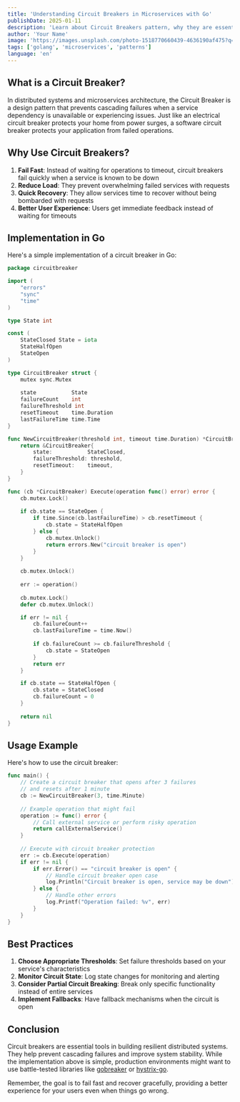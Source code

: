 ```yaml
---
title: 'Understanding Circuit Breakers in Microservices with Go'
publishDate: 2025-01-11
description: 'Learn about Circuit Breakers pattern, why they are essential in distributed systems, and how to implement them in Go.'
author: 'Your Name'
image: 'https://images.unsplash.com/photo-1518770660439-4636190af475?q=80&w=2070'
tags: ['golang', 'microservices', 'patterns']
language: 'en'
---
```


## What is a Circuit Breaker?

In distributed systems and microservices architecture, the Circuit Breaker is a design pattern that prevents cascading failures when a service dependency is unavailable or experiencing issues. Just like an electrical circuit breaker protects your home from power surges, a software circuit breaker protects your application from failed operations.

## Why Use Circuit Breakers?

1. **Fail Fast**: Instead of waiting for operations to timeout, circuit breakers fail quickly when a service is known to be down
2. **Reduce Load**: They prevent overwhelming failed services with requests
3. **Quick Recovery**: They allow services time to recover without being bombarded with requests
4. **Better User Experience**: Users get immediate feedback instead of waiting for timeouts

## Implementation in Go

Here's a simple implementation of a circuit breaker in Go:

```go
package circuitbreaker

import (
    "errors"
    "sync"
    "time"
)

type State int

const (
    StateClosed State = iota
    StateHalfOpen
    StateOpen
)

type CircuitBreaker struct {
    mutex sync.Mutex
    
    state           State
    failureCount    int
    failureThreshold int
    resetTimeout    time.Duration
    lastFailureTime time.Time
}

func NewCircuitBreaker(threshold int, timeout time.Duration) *CircuitBreaker {
    return &CircuitBreaker{
        state:           StateClosed,
        failureThreshold: threshold,
        resetTimeout:    timeout,
    }
}

func (cb *CircuitBreaker) Execute(operation func() error) error {
    cb.mutex.Lock()
    
    if cb.state == StateOpen {
        if time.Since(cb.lastFailureTime) > cb.resetTimeout {
            cb.state = StateHalfOpen
        } else {
            cb.mutex.Unlock()
            return errors.New("circuit breaker is open")
        }
    }
    
    cb.mutex.Unlock()
    
    err := operation()
    
    cb.mutex.Lock()
    defer cb.mutex.Unlock()

    if err != nil {
        cb.failureCount++
        cb.lastFailureTime = time.Now()
        
        if cb.failureCount >= cb.failureThreshold {
            cb.state = StateOpen
        }
        return err
    }

    if cb.state == StateHalfOpen {
        cb.state = StateClosed
        cb.failureCount = 0
    }
    
    return nil
}
```

## Usage Example

Here's how to use the circuit breaker:

```go
func main() {
    // Create a circuit breaker that opens after 3 failures
    // and resets after 1 minute
    cb := NewCircuitBreaker(3, time.Minute)
    
    // Example operation that might fail
    operation := func() error {
        // Call external service or perform risky operation
        return callExternalService()
    }
    
    // Execute with circuit breaker protection
    err := cb.Execute(operation)
    if err != nil {
        if err.Error() == "circuit breaker is open" {
            // Handle circuit breaker open case
            log.Println("Circuit breaker is open, service may be down")
        } else {
            // Handle other errors
            log.Printf("Operation failed: %v", err)
        }
    }
}
```

## Best Practices

1. **Choose Appropriate Thresholds**: Set failure thresholds based on your service's characteristics
2. **Monitor Circuit State**: Log state changes for monitoring and alerting
3. **Consider Partial Circuit Breaking**: Break only specific functionality instead of entire services
4. **Implement Fallbacks**: Have fallback mechanisms when the circuit is open

## Conclusion

Circuit breakers are essential tools in building resilient distributed systems. They help prevent cascading failures and improve system stability. While the implementation above is simple, production environments might want to use battle-tested libraries like [gobreaker](https://github.com/sony/gobreaker) or [hystrix-go](https://github.com/afex/hystrix-go).

Remember, the goal is to fail fast and recover gracefully, providing a better experience for your users even when things go wrong.
